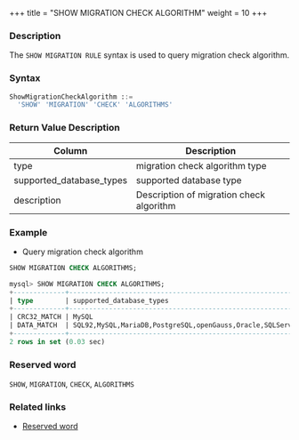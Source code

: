 +++
title = "SHOW MIGRATION CHECK ALGORITHM"
weight = 10
+++

### Description

The `SHOW MIGRATION RULE` syntax is used to query migration check algorithm.

### Syntax

```sql
ShowMigrationCheckAlgorithm ::=
  'SHOW' 'MIGRATION' 'CHECK' 'ALGORITHMS'
```

### Return Value Description

| Column                   | Description                                |
|--------------------------|--------------------------------------------|
| type                     | migration check algorithm type             |
| supported_database_types | supported database type                    |
| description              | Description of migration check algorithm   |

### Example

- Query migration check algorithm

```sql
SHOW MIGRATION CHECK ALGORITHMS;
```

```sql
mysql> SHOW MIGRATION CHECK ALGORITHMS;
+-------------+--------------------------------------------------------------+----------------------------+
| type        | supported_database_types                                     | description                |
+-------------+--------------------------------------------------------------+----------------------------+
| CRC32_MATCH | MySQL                                                        | Match CRC32 of records.    |
| DATA_MATCH  | SQL92,MySQL,MariaDB,PostgreSQL,openGauss,Oracle,SQLServer,H2 | Match raw data of records. |
+-------------+--------------------------------------------------------------+----------------------------+
2 rows in set (0.03 sec)
```

### Reserved word

`SHOW`, `MIGRATION`, `CHECK`, `ALGORITHMS`

### Related links

- [Reserved word](/en/reference/distsql/syntax/reserved-word/)
